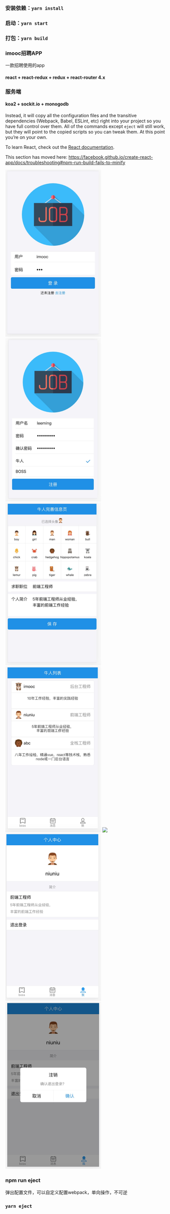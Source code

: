 ### 安装依赖：`yarn install`

### 启动：`yarn start`

### 打包：`yarn build`

### imooc招聘APP
一款招聘使用的app
####  react + react-redux + redux + react-router 4.x

### 服务端
#### koa2 + sockit.io + monogodb

Instead, it will copy all the configuration files and the transitive dependencies (Webpack, Babel, ESLint, etc) right into your project so you have full control over them. All of the commands except `eject` will still work, but they will point to the copied scripts so you can tweak them. At this point you’re on your own.


To learn React, check out the [React documentation](https://reactjs.org/).

This section has moved here: https://facebook.github.io/create-react-app/docs/troubleshooting#npm-run-build-fails-to-minify

<img src="./src/assets/imgs/login.jpeg" width="300" hegiht="500" />
<img src="./src/assets/imgs/register.jpeg" width="300" hegiht="500" />
<img src="./src/assets/imgs/geniusinfo.jpeg" width="300" hegiht="500" />
<img src="./src/assets/imgs/list.jpeg" width="300" hegiht="500" />
<img src="./src/assets/imgs/bosslist.jpeg" width="300" hegiht="500" />
<img src="./src/assets/imgs/me.jpeg" width="300" hegiht="500" />
<img src="./src/assets/imgs/logout.jpeg" width="300" hegiht="500" />

### npm run eject
弹出配置文件，可以自定义配置webpack，单向操作，不可逆

### `yarn eject`

